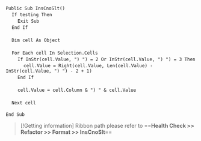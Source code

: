 &nbsp;  &nbsp;  &nbsp;  &nbsp;  
`Public Sub InsCnoSlt()`  
&nbsp;&nbsp;&nbsp;&nbsp;`If testing Then`  
&nbsp;&nbsp;&nbsp;&nbsp;&nbsp;&nbsp;&nbsp;&nbsp;`Exit Sub`  
&nbsp;&nbsp;&nbsp;&nbsp;`End If`  
&nbsp;  &nbsp;  &nbsp;  &nbsp;  
&nbsp;&nbsp;&nbsp;&nbsp;`Dim cell As Object`  
&nbsp;  &nbsp;  &nbsp;  &nbsp;  
&nbsp;&nbsp;&nbsp;&nbsp;`For Each cell In Selection.Cells`  
&nbsp;&nbsp;&nbsp;&nbsp;&nbsp;&nbsp;&nbsp;&nbsp;`If InStr(cell.Value, ") ") = 2 Or InStr(cell.Value, ") ") = 3 Then`  
&nbsp;&nbsp;&nbsp;&nbsp;&nbsp;&nbsp;&nbsp;&nbsp;&nbsp;&nbsp;&nbsp;&nbsp;`cell.Value = Right(cell.Value, Len(cell.Value) - InStr(cell.Value, ") ") - 2 + 1)`  
&nbsp;&nbsp;&nbsp;&nbsp;&nbsp;&nbsp;&nbsp;&nbsp;`End If`  
&nbsp;  &nbsp;  &nbsp;  &nbsp;  
&nbsp;&nbsp;&nbsp;&nbsp;&nbsp;&nbsp;&nbsp;&nbsp;`cell.Value = cell.Column & ") " & cell.Value`  
&nbsp;  &nbsp;  &nbsp;  &nbsp;  
&nbsp;&nbsp;&nbsp;&nbsp;`Next cell`  
&nbsp;  &nbsp;  &nbsp;  &nbsp;  
`End Sub`  


> [!Getting information]
> Ribbon path please refer to ==**Health Check >> Refactor >> Format >> InsCnoSlt**==

